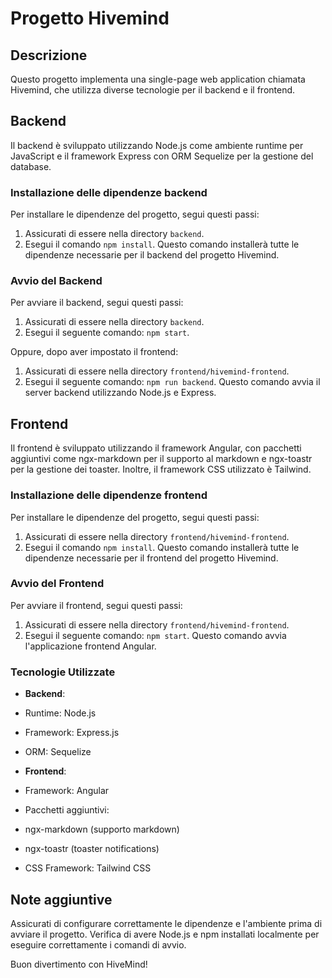 # Progetto Hivemind

## Descrizione
Questo progetto implementa una single-page web application chiamata Hivemind, che utilizza diverse tecnologie per il backend e il frontend.

## Backend
Il backend è sviluppato utilizzando Node.js come ambiente runtime per JavaScript e il framework Express con ORM Sequelize per la gestione del database.

### Installazione delle dipendenze backend
Per installare le dipendenze del progetto, segui questi passi:
1. Assicurati di essere nella directory `backend`.
2. Esegui il comando `npm install`.
Questo comando installerà tutte le dipendenze necessarie per il backend del progetto Hivemind.

### Avvio del Backend
Per avviare il backend, segui questi passi:
1. Assicurati di essere nella directory `backend`.
2. Esegui il seguente comando: `npm start`.

Oppure, dopo aver impostato il frontend:
1. Assicurati di essere nella directory `frontend/hivemind-frontend`.
2. Esegui il seguente comando: `npm run backend`.
Questo comando avvia il server backend utilizzando Node.js e Express.

## Frontend
Il frontend è sviluppato utilizzando il framework Angular, con pacchetti aggiuntivi come ngx-markdown per il supporto al markdown e ngx-toastr per la gestione dei toaster. Inoltre, il framework CSS utilizzato è Tailwind.

### Installazione delle dipendenze frontend
Per installare le dipendenze del progetto, segui questi passi:
1. Assicurati di essere nella directory `frontend/hivemind-frontend`.
2. Esegui il comando `npm install`.
Questo comando installerà tutte le dipendenze necessarie per il frontend del progetto Hivemind.

### Avvio del Frontend
Per avviare il frontend, segui questi passi:
1. Assicurati di essere nella directory `frontend/hivemind-frontend`.
2. Esegui il seguente comando: `npm start`.
Questo comando avvia l'applicazione frontend Angular.

### Tecnologie Utilizzate
- **Backend**:
- Runtime: Node.js
- Framework: Express.js
- ORM: Sequelize

- **Frontend**:
- Framework: Angular
- Pacchetti aggiuntivi:
 - ngx-markdown (supporto markdown)
 - ngx-toastr (toaster notifications)
- CSS Framework: Tailwind CSS

## Note aggiuntive
Assicurati di configurare correttamente le dipendenze e l'ambiente prima di avviare il progetto. Verifica di avere Node.js e npm installati localmente per eseguire correttamente i comandi di avvio.

Buon divertimento con HiveMind!
